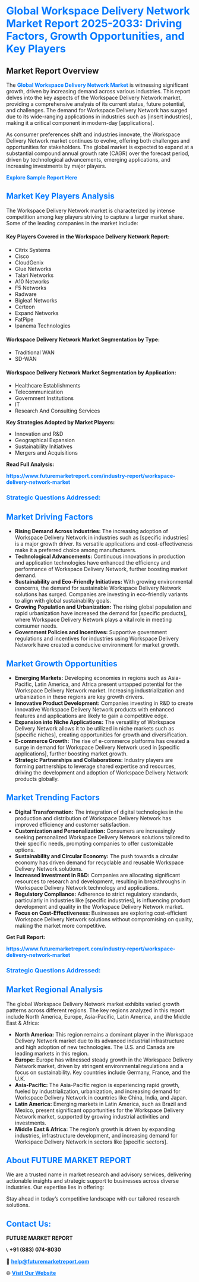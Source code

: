 <h1 style="color: #007BFF;">Global Workspace Delivery Network Market Report 2025-2033: Driving Factors, Growth Opportunities, and Key Players</h1>

<section id="overview">
<h2>Market Report Overview</h2>
<p>The <a href="https://www.futuremarketreport.com/industry-report/workspace-delivery-network-market" style="color: #007BFF; text-decoration: none;"><strong>Global Workspace Delivery Network Market</strong></a> is witnessing significant growth, driven by increasing demand across various industries. This report delves into the key aspects of the Workspace Delivery Network market, providing a comprehensive analysis of its current status, future potential, and challenges. The demand for Workspace Delivery Network has surged due to its wide-ranging applications in industries such as [insert industries], making it a critical component in modern-day [applications].</p>
<p>As consumer preferences shift and industries innovate, the Workspace Delivery Network market continues to evolve, offering both challenges and opportunities for stakeholders. The global market is expected to expand at a substantial compound annual growth rate (CAGR) over the forecast period, driven by technological advancements, emerging applications, and increasing investments by major players.</p>
</section>

<section id="overview">
<p><a href="https://www.futuremarketreport.com/request-sample/reportId=97096" style="color: #007BFF; text-decoration: none;"><strong>Explore Sample Report Here</strong></a></p>
</section>

<section id="key-players">
<h2 style="color: #007BFF;">Market Key Players Analysis</h2>
<p>The Workspace Delivery Network market is characterized by intense competition among key players striving to capture a larger market share. Some of the leading companies in the market include:</p>
<h4>Key Players Covered in the Workspace Delivery Network Report:</h4>
<ul><li>Citrix Systems</li><li>Cisco</li><li>CloudGenix</li><li>Glue Networks</li><li>Talari Networks</li><li>A10 Networks</li><li>F5 Networks</li><li>Radware</li><li>Bigleaf Networks</li><li>Certeon</li><li>Expand Networks</li><li>FatPipe</li><li>Ipanema Technologies</li></ul>
<h4>Workspace Delivery Network Market Segmentation by Type:</h4>
<ul><li>Traditional WAN</li><li>SD-WAN</li></ul>

<h4>Workspace Delivery Network Market Segmentation by Application:</h4>
<ul><li>Healthcare Establishments</li><li>Telecommunication</li><li>Government Institutions</li><li>IT</li><li>Research And Consulting Services</li></ul>
<p><strong>Key Strategies Adopted by Market Players:</strong></p>
<ul>
<li>Innovation and R&D</li>
<li>Geographical Expansion</li>
<li>Sustainability Initiatives</li>
<li>Mergers and Acquisitions</li>
</ul>
</section>

<section>
<p><strong>Read Full Analysis: </strong></p><a href="https://www.futuremarketreport.com/industry-report/workspace-delivery-network-market" style="color: #007BFF; text-decoration: none;"><strong>https://www.futuremarketreport.com/industry-report/workspace-delivery-network-market</strong></a>
<h3 style="color: #007BFF;">Strategic Questions Addressed:</h3>
</section>

<section id="driving-factors">
<h2 style="color: #007BFF;">Market Driving Factors</h2>
<ul>
<li><strong>Rising Demand Across Industries:</strong> The increasing adoption of Workspace Delivery Network in industries such as [specific industries] is a major growth driver. Its versatile applications and cost-effectiveness make it a preferred choice among manufacturers.</li>
<li><strong>Technological Advancements:</strong> Continuous innovations in production and application technologies have enhanced the efficiency and performance of Workspace Delivery Network, further boosting market demand.</li>
<li><strong>Sustainability and Eco-Friendly Initiatives:</strong> With growing environmental concerns, the demand for sustainable Workspace Delivery Network solutions has surged. Companies are investing in eco-friendly variants to align with global sustainability goals.</li>
<li><strong>Growing Population and Urbanization:</strong> The rising global population and rapid urbanization have increased the demand for [specific products], where Workspace Delivery Network plays a vital role in meeting consumer needs.</li>
<li><strong>Government Policies and Incentives:</strong> Supportive government regulations and incentives for industries using Workspace Delivery Network have created a conducive environment for market growth.</li>
</ul>
</section>

<section id="growth-opportunities">
<h2 style="color: #007BFF;">Market Growth Opportunities</h2>
<ul>
<li><strong>Emerging Markets:</strong> Developing economies in regions such as Asia-Pacific, Latin America, and Africa present untapped potential for the Workspace Delivery Network market. Increasing industrialization and urbanization in these regions are key growth drivers.</li>
<li><strong>Innovative Product Development:</strong> Companies investing in R&D to create innovative Workspace Delivery Network products with enhanced features and applications are likely to gain a competitive edge.</li>
<li><strong>Expansion into Niche Applications:</strong> The versatility of Workspace Delivery Network allows it to be utilized in niche markets such as [specific niches], creating opportunities for growth and diversification.</li>
<li><strong>E-commerce Growth:</strong> The rise of e-commerce platforms has created a surge in demand for Workspace Delivery Network used in [specific applications], further boosting market growth.</li>
<li><strong>Strategic Partnerships and Collaborations:</strong> Industry players are forming partnerships to leverage shared expertise and resources, driving the development and adoption of Workspace Delivery Network products globally.</li>
</ul>
</section>

<section id="trending-factors">
<h2 style="color: #007BFF;">Market Trending Factors</h2>
<ul>
<li><strong>Digital Transformation:</strong> The integration of digital technologies in the production and distribution of Workspace Delivery Network has improved efficiency and customer satisfaction.</li>
<li><strong>Customization and Personalization:</strong> Consumers are increasingly seeking personalized Workspace Delivery Network solutions tailored to their specific needs, prompting companies to offer customizable options.</li>
<li><strong>Sustainability and Circular Economy:</strong> The push towards a circular economy has driven demand for recyclable and reusable Workspace Delivery Network solutions.</li>
<li><strong>Increased Investment in R&D:</strong> Companies are allocating significant resources to research and development, resulting in breakthroughs in Workspace Delivery Network technology and applications.</li>
<li><strong>Regulatory Compliance:</strong> Adherence to strict regulatory standards, particularly in industries like [specific industries], is influencing product development and quality in the Workspace Delivery Network market.</li>
<li><strong>Focus on Cost-Effectiveness:</strong> Businesses are exploring cost-efficient Workspace Delivery Network solutions without compromising on quality, making the market more competitive.</li>
</ul>
</section>

<section>
<p><strong>Get Full Report: </strong></p><a href="https://www.futuremarketreport.com/industry-report/workspace-delivery-network-market" style="color: #007BFF; text-decoration: none;"><strong>https://www.futuremarketreport.com/industry-report/workspace-delivery-network-market</strong></a>
<h3 style="color: #007BFF;">Strategic Questions Addressed:</h3>
</section>


<section id="regional-analysis">
<h2 style="color: #007BFF;">Market Regional Analysis</h2>
<p>The global Workspace Delivery Network market exhibits varied growth patterns across different regions. The key regions analyzed in this report include North America, Europe, Asia-Pacific, Latin America, and the Middle East & Africa:</p>
<ul>
<li><strong>North America:</strong> This region remains a dominant player in the Workspace Delivery Network market due to its advanced industrial infrastructure and high adoption of new technologies. The U.S. and Canada are leading markets in this region.</li>
<li><strong>Europe:</strong> Europe has witnessed steady growth in the Workspace Delivery Network market, driven by stringent environmental regulations and a focus on sustainability. Key countries include Germany, France, and the U.K.</li>
<li><strong>Asia-Pacific:</strong> The Asia-Pacific region is experiencing rapid growth, fueled by industrialization, urbanization, and increasing demand for Workspace Delivery Network in countries like China, India, and Japan.</li>
<li><strong>Latin America:</strong> Emerging markets in Latin America, such as Brazil and Mexico, present significant opportunities for the Workspace Delivery Network market, supported by growing industrial activities and investments.</li>
<li><strong>Middle East & Africa:</strong> The region’s growth is driven by expanding industries, infrastructure development, and increasing demand for Workspace Delivery Network in sectors like [specific sectors].</li>
</ul>
</section>

<footer>
<h2 style="color: #007BFF;">About FUTURE MARKET REPORT</h2>
<p>We are a trusted name in market research and advisory services, delivering actionable insights and strategic support to businesses across diverse industries. Our expertise lies in offering:</p>

<p>Stay ahead in today’s competitive landscape with our tailored research solutions.</p>

<h2 style="color: #007BFF;">Contact Us:</h2>
<p><strong>FUTURE MARKET REPORT</strong></p>
<p>📞 <strong>+91 (883) 074-8030</strong></p>
<p>📧 <strong><a href="mailto:help@futuremarketreport.com" style="color: #007BFF;">help@futuremarketreport.com</a></strong></p>
<p>🌐 <strong><a href="https://www.futuremarketreport.com/" style="color: #007BFF;">Visit Our Website</a></strong></p>
</footer>